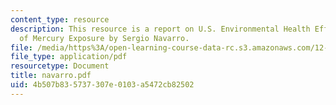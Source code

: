 ```yaml
---
content_type: resource
description: This resource is a report on U.S. Environmental Health Effects and Treatment
  of Mercury Exposure by Sergio Navarro.
file: /media/https%3A/open-learning-course-data-rc.s3.amazonaws.com/12-091-medical-geology-geochemistry-an-exposure-january-iap-2006/4b507b835737307e0103a5472cb82502_navarro.pdf
file_type: application/pdf
resourcetype: Document
title: navarro.pdf
uid: 4b507b83-5737-307e-0103-a5472cb82502
---
```

